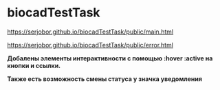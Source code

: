 # biocadTestTask 
https://serjobor.github.io/biocadTestTask/public/main.html

https://serjobor.github.io/biocadTestTask/public/error.html

**Добалены элементы интерактивности с помощью :hover :active на кнопки и ссылки.**

**Также есть возможность смены статуса у значка уведомления**
